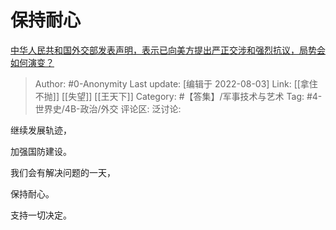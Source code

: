 # 保持耐心
[中华人民共和国外交部发表声明，表示已向美方提出严正交涉和强烈抗议，局势会如何演变？](https://www.zhihu.com/question/546646500/answer/2606253122)

> Author: #0-Anonymity
> Last update: [编辑于 2022-08-03]
> Link: [[拿住不抛]] [[失望]] [[王天下]]
> Category: #【答集】/军事技术与艺术
> Tag: #4-世界史/4B-政治/外交
> 评论区:
> 泛讨论:

继续发展轨迹，

加强国防建设。

我们会有解决问题的一天，

保持耐心。

支持一切决定。
